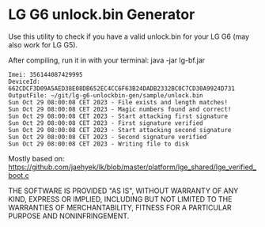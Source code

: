 # LG G6 unlock.bin Generator

Use this utility to check if you have a valid unlock.bin for your LG G6 (may also work for LG G5).

After compiling, run it in with your terminal: java -jar lg-bf.jar

```
Imei: 356144087429995
DeviceId: 662CDCF3D09A5AED38E08DB652EC4CC6F63B24DADB2332BC0C7CD30A9924D731
OutputFile: ~/git/lg-g6-unlockbin-gen/sample/unlock.bin
Sun Oct 29 08:00:08 CET 2023 - File exists and length matches!
Sun Oct 29 08:00:08 CET 2023 - Magic numbers found and correct!
Sun Oct 29 08:00:08 CET 2023 - Start attacking first signature
Sun Oct 29 08:00:08 CET 2023 - First signature verified
Sun Oct 29 08:00:08 CET 2023 - Start attacking second signature
Sun Oct 29 08:00:08 CET 2023 - Second signature verified
Sun Oct 29 08:00:08 CET 2023 - Writing file to disk
```

Mostly based on: https://github.com/jaehyek/lk/blob/master/platform/lge_shared/lge_verified_boot.c

THE SOFTWARE IS PROVIDED "AS IS", WITHOUT WARRANTY OF ANY KIND, EXPRESS OR IMPLIED, INCLUDING BUT NOT LIMITED TO THE WARRANTIES OF MERCHANTABILITY, FITNESS FOR A PARTICULAR PURPOSE AND NONINFRINGEMENT.
